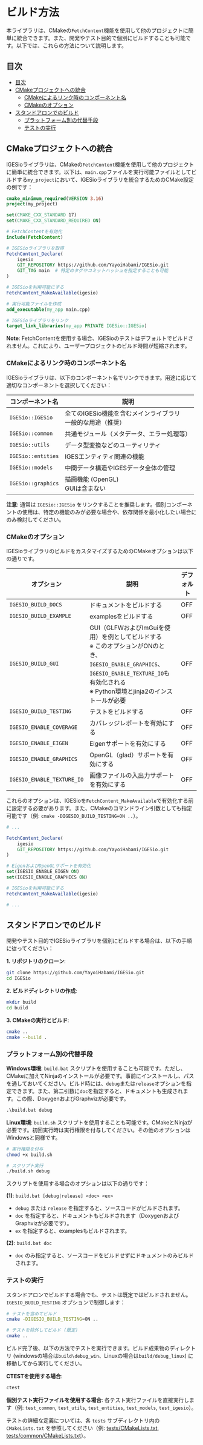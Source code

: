 # ビルド方法

本ライブラリは、CMakeの`FetchContent`機能を使用して他のプロジェクトに簡単に統合できます。また、開発やテスト目的で個別にビルドすることも可能です。以下では、これらの方法について説明します。

## 目次

- [目次](#目次)
- [CMakeプロジェクトへの統合](#cmakeプロジェクトへの統合)
  - [CMakeによるリンク時のコンポーネント名](#cmakeによるリンク時のコンポーネント名)
  - [CMakeのオプション](#cmakeのオプション)
- [スタンドアロンでのビルド](#スタンドアロンでのビルド)
  - [プラットフォーム別の代替手段](#プラットフォーム別の代替手段)
  - [テストの実行](#テストの実行)

## CMakeプロジェクトへの統合

IGESioライブラリは、CMakeの`FetchContent`機能を使用して他のプロジェクトに簡単に統合できます。以下は、`main.cpp`ファイルを実行可能ファイルとしてビルドする`my_project`において、IGESioライブラリを統合するためのCMake設定の例です：

```cmake
cmake_minimum_required(VERSION 3.16)
project(my_project)

set(CMAKE_CXX_STANDARD 17)
set(CMAKE_CXX_STANDARD_REQUIRED ON)

# FetchContentを有効化
include(FetchContent)

# IGESioライブラリを取得
FetchContent_Declare(
    igesio
    GIT_REPOSITORY https://github.com/YayoiHabami/IGESio.git
    GIT_TAG main  # 特定のタグやコミットハッシュを指定することも可能
)

# IGESioを利用可能にする
FetchContent_MakeAvailable(igesio)

# 実行可能ファイルを作成
add_executable(my_app main.cpp)

# IGESioライブラリをリンク
target_link_libraries(my_app PRIVATE IGESio::IGESio)
```

**Note**: FetchContentを使用する場合、IGESioのテストはデフォルトでビルドされません。これにより、ユーザープロジェクトのビルド時間が短縮されます。

### CMakeによるリンク時のコンポーネント名

IGESioライブラリは、以下のコンポーネント名でリンクできます。用途に応じて適切なコンポーネントを選択してください：

| コンポーネント名 | 説明 |
|------------------|------|
| `IGESio::IGESio` | 全てのIGESio機能を含むメインライブラリ <br> 一般的な用途（推奨） |
| `IGESio::common` | 共通モジュール（メタデータ、エラー処理等） |
| `IGESio::utils` | データ型変換などのユーティリティ |
| `IGESio::entities` | IGESエンティティ関連の機能 |
| `IGESio::models` | 中間データ構造やIGESデータ全体の管理 |
| `IGESio::graphics` | 描画機能 (OpenGL)<br>GUIは含まない |

**注意**: 通常は `IGESio::IGESio` をリンクすることを推奨します。個別コンポーネントの使用は、特定の機能のみが必要な場合や、依存関係を最小化したい場合にのみ検討してください。

### CMakeのオプション

IGESioライブラリのビルドをカスタマイズするためのCMakeオプションは以下の通りです。

| オプション | 説明 | デフォルト |
|------------|------|------------|
| `IGESIO_BUILD_DOCS` | ドキュメントをビルドする | OFF |
| `IGESIO_BUILD_EXAMPLE` | examplesをビルドする | OFF |
| `IGESIO_BUILD_GUI` | GUI（GLFWおよびImGuiを使用）を例としてビルドする<br>※ このオプションがONのとき、`IGESIO_ENABLE_GRAPHICS`、`IGESIO_ENABLE_TEXTURE_IO`も有効化される<br>※ Python環境とjinja2のインストールが必要 | OFF |
| `IGESIO_BUILD_TESTING` | テストをビルドする | OFF |
| `IGESIO_ENABLE_COVERAGE` | カバレッジレポートを有効にする | OFF |
| `IGESIO_ENABLE_EIGEN` | Eigenサポートを有効にする | OFF |
| `IGESIO_ENABLE_GRAPHICS` | OpenGL（glad）サポートを有効にする | OFF |
| `IGESIO_ENABLE_TEXTURE_IO` | 画像ファイルの入出力サポートを有効にする | OFF |

これらのオプションは、IGESioを`FetchContent_MakeAvailable`で有効化する前に設定する必要があります。また、CMakeのコマンドライン引数としても指定可能です（例: `cmake -DIGESIO_BUILD_TESTING=ON ..`）。

```cmake
# ...

FetchContent_Declare(
    igesio
    GIT_REPOSITORY https://github.com/YayoiHabami/IGESio.git
)

# EigenおよびOpenGLサポートを有効化
set(IGESIO_ENABLE_EIGEN ON)
set(IGESIO_ENABLE_GRAPHICS ON)

# IGESioを利用可能にする
FetchContent_MakeAvailable(igesio)

# ...
```

## スタンドアロンでのビルド

開発やテスト目的でIGESioライブラリを個別にビルドする場合は、以下の手順に従ってください：

**1. リポジトリのクローン**:
```bash
git clone https://github.com/YayoiHabami/IGESio.git
cd IGESio
```

**2. ビルドディレクトリの作成**:
```bash
mkdir build
cd build
```

**3. CMakeの実行とビルド**:
```bash
cmake ..
cmake --build .
```

### プラットフォーム別の代替手段

**Windows環境**: `build.bat` スクリプトを使用することも可能です。ただし、CMakeに加えてNinjaのインストールが必要です。事前にインストールし、パスを通しておいてください。ビルド時には、`debug`または`release`オプションを指定できます。また、第二引数に`doc`を指定すると、ドキュメントも生成されます。この際、DoxygenおよびGraphvizが必要です。

```bat
.\build.bat debug
```

**Linux環境**: `build.sh` スクリプトを使用することも可能です。CMakeとNinjaが必要です。初回実行時は実行権限を付与してください。その他のオプションはWindowsと同様です。

```bash
# 実行権限を付与
chmod +x build.sh

# スクリプト実行
./build.sh debug
```

スクリプトを使用する場合のオプションは以下の通りです：

**(1)**: `build.bat [debug|release] <doc> <ex>`

- `debug` または `release` を指定すると、ソースコードがビルドされます。
- `doc` を指定すると、ドキュメントもビルドされます（DoxygenおよびGraphvizが必要です）。
- `ex` を指定すると、examplesもビルドされます。

**(2)**: `build.bat doc`

- `doc` のみ指定すると、ソースコードをビルドせずにドキュメントのみビルドされます。

### テストの実行

スタンドアロンでビルドする場合でも、テストは既定ではビルドされません。`IGESIO_BUILD_TESTING` オプションで制御します：

```bash
# テストを含めてビルド
cmake -DIGESIO_BUILD_TESTING=ON ..

# テストを除外してビルド (既定)
cmake ..
```

ビルド完了後、以下の方法でテストを実行できます。ビルド成果物のディレクトリ (windowsの場合は`build\debug_win`、Linuxの場合は`build/debug_linux`) に移動してから実行してください。

**CTESTを使用する場合**:
```bash
ctest
```

**個別テスト実行ファイルを使用する場合**:
各テスト実行ファイルを直接実行します（例: `test_common`, `test_utils`, `test_entities`, `test_models`, `test_igesio`）。

テストの詳細な定義については、各 `tests` サブディレクトリ内の `CMakeLists.txt` を参照してください（例: [tests/CMakeLists.txt](tests/CMakeLists.txt), [tests/common/CMakeLists.txt](tests/common/CMakeLists.txt)）。
